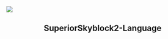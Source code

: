 <img src="https://bg-software.com/imgs/superiorskyblock-logo.png" />
<h2 align="center">SuperiorSkyblock2-Language</h2>
